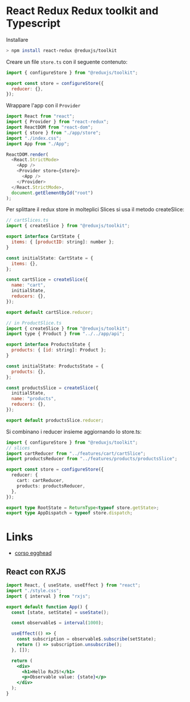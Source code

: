 # React Redux Redux toolkit and Typescript

Installare

```bash
> npm install react-redux @reduxjs/toolkit
```

Creare un file `store.ts` con il seguente contenuto:

```javascript
import { configureStore } from "@reduxjs/toolkit";

export const store = configureStore({
  reducer: {},
});
```

Wrappare l'app con il `Provider`

```javascript
import React from "react";
import { Provider } from "react-redux";
import ReactDOM from "react-dom";
import { store } from "./app/store";
import "./index.css";
import App from "./App";

ReactDOM.render(
  <React.StrictMode>
    <App />
    <Provider store={store}>
      <App />
    </Provider>
  </React.StrictMode>,
  document.getElementById("root")
);
```

Per splittare il redux store in molteplici Slices si usa il metodo createSlice:

```javascript
// cartSlices.ts
import { createSlice } from "@reduxjs/toolkit";

export interface CartState {
  items: { [productID: string]: number };
}

const initialState: CartState = {
  items: {},
};

const cartSlice = createSlice({
  name: "cart",
  initialState,
  reducers: {},
});

export default cartSlice.reducer;

// in ProductSlice.ts
import { createSlice } from "@reduxjs/toolkit";
import type { Product } from "../../app/api";

export interface ProductsState {
  products: { [id: string]: Product };
}

const initialState: ProductsState = {
  products: {},
};

const productsSlice = createSlice({
  initialState,
  name: "products",
  reducers: {},
});

export default productsSlice.reducer;
```

Si combinano i reducer insieme aggiornando lo store.ts:

```ts
import { configureStore } from "@reduxjs/toolkit";
// slices
import cartReducer from "../features/cart/cartSlice";
import productsReducer from "../features/products/productsSlice";

export const store = configureStore({
  reducer: {
    cart: cartReducer,
    products: productsReducer,
  },
});

export type RootState = ReturnType<typeof store.getState>;
export type AppDispatch = typeof store.dispatch;
```

# Links

- [corso egghead](https://github.com/xjamundx/redux-shopping-cart)

## React con RXJS

```jsx
import React, { useState, useEffect } from "react";
import "./style.css";
import { interval } from "rxjs";

export default function App() {
  const [state, setState] = useState();

  const observable$ = interval(1000);

  useEffect(() => {
    const subscription = observable$.subscribe(setState);
    return () => subscription.unsubscribe();
  }, []);

  return (
    <div>
      <h1>Hello RxJS!</h1>
      <p>Observable value: {state}</p>
    </div>
  );
}
```
